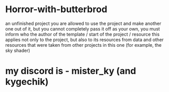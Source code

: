 # Horror-with-butterbrod
 an unfinished project 
you are allowed to use the project and make another one out of it, but you cannot completely pass it off as your own, you must inform who the author of the template / start of the project / resource
this applies not only to the project, but also to its resources from data and other resources that were taken from other projects in this one (for example, the sky shader)

# my discord is - mister_ky (and kygechik)

